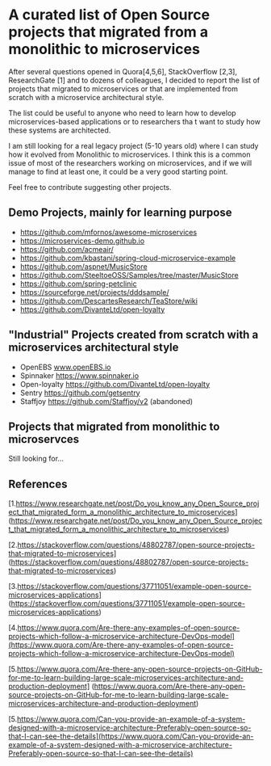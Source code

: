 #  A curated list of Open Source projects that migrated from a monolithic to microservices

After several questions opened in Quora[4,5,6], StackOverflow [2,3], ResearchGate [1] and to dozens of colleagues, I decided to report the list of projects that migrated to microservices or that are implemented from scratch with a microservice architectural style. 

The list could be useful to anyone who need to learn how to develop microservices-based applications or to researchers tha  t want to study how these systems are architected. 


I am still  looking for a real legacy project (5-10 years old) where I can study how it evolved from Monolithic to microservices. I think this is a common issue of most of the researchers working on microservices, and if we will manage to find at least one, it could be a very good starting point.

Feel free to contribute suggesting other projects. 


## Demo  Projects, mainly for learning purpose 
* https://github.com/mfornos/awesome-microservices
* https://microservices-demo.github.io
* https://github.com/acmeair/
* https://github.com/kbastani/spring-cloud-microservice-example
* https://github.com/aspnet/MusicStore
* https://github.com/SteeltoeOSS/Samples/tree/master/MusicStore
* https://github.com/spring-petclinic
* https://sourceforge.net/projects/dddsample/
* https://github.com/DescartesResearch/TeaStore/wiki
* https://github.com/DivanteLtd/open-loyalty

## "Industrial" Projects created from scratch with a microservices architectural style
* OpenEBS www.openEBS.io
* Spinnaker https://www.spinnaker.io
* Open-loyalty https://github.com/DivanteLtd/open-loyalty
* Sentry https://github.com/getsentry
* Staffjoy https://github.com/Staffjoy/v2 (abandoned)

## Projects that migrated from monolithic to microservces 

Still looking for... 


## References
[1.https://www.researchgate.net/post/Do_you_know_any_Open_Source_project_that_migrated_form_a_monolithic_architecture_to_microservices] (https://www.researchgate.net/post/Do_you_know_any_Open_Source_project_that_migrated_form_a_monolithic_architecture_to_microservices)

[2.https://stackoverflow.com/questions/48802787/open-source-projects-that-migrated-to-microservices] (https://stackoverflow.com/questions/48802787/open-source-projects-that-migrated-to-microservices)

[3.https://stackoverflow.com/questions/37711051/example-open-source-microservices-applications] (https://stackoverflow.com/questions/37711051/example-open-source-microservices-applications)

[4.https://www.quora.com/Are-there-any-examples-of-open-source-projects-which-follow-a-microservice-architecture-DevOps-model](https://www.quora.com/Are-there-any-examples-of-open-source-projects-which-follow-a-microservice-architecture-DevOps-model)

[5.https://www.quora.com/Are-there-any-open-source-projects-on-GitHub-for-me-to-learn-building-large-scale-microservices-architecture-and-production-deployment] (https://www.quora.com/Are-there-any-open-source-projects-on-GitHub-for-me-to-learn-building-large-scale-microservices-architecture-and-production-deployment)

[5.https://www.quora.com/Can-you-provide-an-example-of-a-system-designed-with-a-microservice-architecture-Preferably-open-source-so-that-I-can-see-the-details](https://www.quora.com/Can-you-provide-an-example-of-a-system-designed-with-a-microservice-architecture-Preferably-open-source-so-that-I-can-see-the-details)



